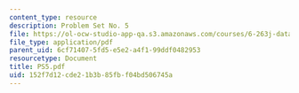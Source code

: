 ```yaml
---
content_type: resource
description: Problem Set No. 5
file: https://ol-ocw-studio-app-qa.s3.amazonaws.com/courses/6-263j-data-communication-networks-fall-2002/152f7d12cde21b3b85fbf04bd506745a_PS5.pdf
file_type: application/pdf
parent_uid: 6cf71407-5fd5-e5e2-a4f1-99ddf0482953
resourcetype: Document
title: PS5.pdf
uid: 152f7d12-cde2-1b3b-85fb-f04bd506745a
---
```

